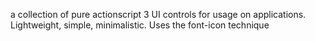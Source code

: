 a collection of pure actionscript 3 UI controls for usage on applications. Lightweight, simple, minimalistic. Uses the font-icon technique